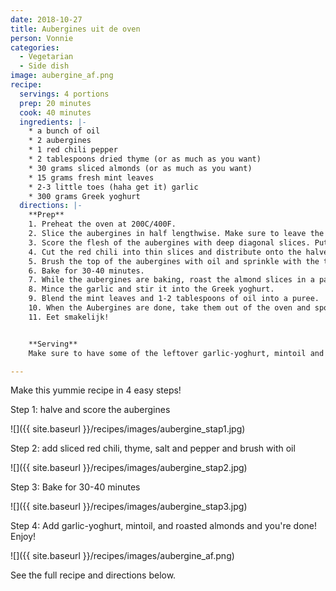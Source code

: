 ```yaml
---
date: 2018-10-27
title: Aubergines uit de oven
person: Vonnie
categories:
  - Vegetarian
  - Side dish
image: aubergine_af.png
recipe:
  servings: 4 portions
  prep: 20 minutes
  cook: 40 minutes
  ingredients: |-
    * a bunch of oil
    * 2 aubergines
    * 1 red chili pepper
    * 2 tablespoons dried thyme (or as much as you want)
    * 30 grams sliced almonds (or as much as you want)
    * 15 grams fresh mint leaves
    * 2-3 little toes (haha get it) garlic
    * 300 grams Greek yoghurt
  directions: |-
    **Prep**
    1. Preheat the oven at 200C/400F.
    2. Slice the aubergines in half lengthwise. Make sure to leave the stems on.
    3. Score the flesh of the aubergines with deep diagonal slices. Put the aubergine halves face-up on an oven dish.
    4. Cut the red chili into thin slices and distribute onto the halved aubergines.
    5. Brush the top of the aubergines with oil and sprinkle with the thyme, and some salt and peper to taste.
    6. Bake for 30-40 minutes.
    7. While the aubergines are baking, roast the almond slices in a pan without any oil or butter until golden.
    8. Mince the garlic and stir it into the Greek yoghurt.
    9. Blend the mint leaves and 1-2 tablespoons of oil into a puree.
    10. When the Aubergines are done, take them out of the oven and spoon on the garlicky yoghurt. Drizzle with the mintoil and sprinkle with the roasted almond slices.
    11. Eet smakelijk!


    **Serving**
    Make sure to have some of the leftover garlic-yoghurt, mintoil and almond slices on the side because you're going to want more!

---
```


Make this yummie recipe in 4 easy steps!

Step 1: halve and score the aubergines

![]({{ site.baseurl }}/recipes/images/aubergine_stap1.jpg)

Step 2: add sliced red chili, thyme, salt and pepper and brush with oil

![]({{ site.baseurl }}/recipes/images/aubergine_stap2.jpg)

Step 3: Bake for 30-40 minutes

![]({{ site.baseurl }}/recipes/images/aubergine_stap3.jpg)

Step 4: Add garlic-yoghurt, mintoil, and roasted almonds and you're done! Enjoy!

![]({{ site.baseurl }}/recipes/images/aubergine_af.png)

See the full recipe and directions below.
